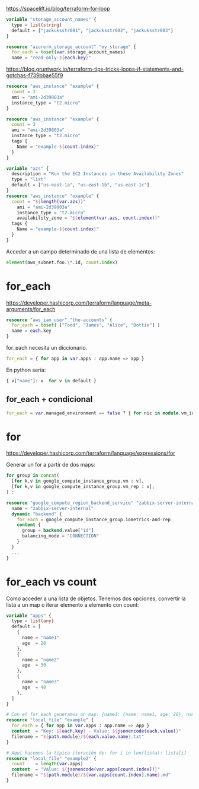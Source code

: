 <https://spacelift.io/blog/terraform-for-loop>

```terraform
variable "storage_account_names" {
  type = list(string)
  default = ["jackuksstr001", "jackuksstr002", "jackuksstr003"]
}
```

```terraform
resource "azurerm_storage_account" "my_storage" {
  for_each = toset(var.storage_account_names)
  name = "read-only-${each.key}"
```

<https://blog.gruntwork.io/terraform-tips-tricks-loops-if-statements-and-gotchas-f739bbae55f9>

```terraform
resource "aws_instance" "example" {
  count = 3
  ami = "ami-2d39803a"
  instance_type = "t2.micro"
}

resource "aws_instance" "example" {
  count = 3
  ami = "ami-2d39803a"
  instance_type = "t2.micro"
  tags {
    Name = "example-${count.index}"
  }
}

variable "azs" {
  description = "Run the EC2 Instances in these Availability Zones"
  type = "list"
  default = ["us-east-1a", "us-east-1b", "us-east-1c"]
}
resource "aws_instance" "example" {
  count = "${length(var.azs)}"
    ami = "ami-2d39803a"
    instance_type = "t2.micro"
    availability_zone = "${element(var.azs, count.index)}"
  tags {
    Name = "example-${count.index}"
  }
}
```

Acceder a un campo determinado de una lista de elementos:

```terraform
element(aws_subnet.foo.\*.id, count.index)
```

# for_each

<https://developer.hashicorp.com/terraform/language/meta-arguments/for_each>

```terraform
resource "aws_iam_user" "the-accounts" {
  for_each = toset( ["Todd", "James", "Alice", "Dottie"] )
  name = each.key
}
```

for_each necesita un diccionario.

```terraform
for_each = { for app in var.apps : app.name => app }
```

En python sería:

```python
{ v["name"]: v  for v in default }
```

## for_each + condicional

```terraform
for_each = var.managed_environment == false ? { for nic in module.vm_iometrics.vm_net : nic.name => nic } : {}
```

# for

<https://developer.hashicorp.com/terraform/language/expressions/for>

Generar un for a partir de dos maps:

```terraform
for group in concat(
  [for k,v in google_compute_instance_group.vm : v],
  [for k,v in google_compute_instance_group.vm_rep : v],
) :

resource "google_compute_region_backend_service" "zabbix-server-internal" {
  name = "zabbix-server-internal"
  dynamic "backend" {
    for_each = google_compute_instance_group.iometrics-and-rep
    content {
      group = backend.value["id"]
      balancing_mode = "CONNECTION"
    }
  }
  ...
}
```

# for_each vs count

Como acceder a una lista de objetos.
Tenemos dos opciones, convertir la lista a un map o iterar elemento a elemento con count:

```terraform
variable "apps" {
  type = list(any)
  default = [
    {
      name = "name1"
      age  = 20
    },
    {
      name = "name2"
      age  = 30
    },
    {
      name = "name3"
      age  = 40
    },
  ]
}

# Con el for_each generamos un map: {name1: {name: name1, age: 20}, name2: {...
resource "local_file" "example" {
  for_each = { for app in var.apps : app.name => app }
  content  = "Key: ${each.key} - Value: ${jsonencode(each.value)}"
  filename = "${path.module}/${each.value.name}.txt"
}

# Aquí hacemos la típica iteración de: for i in len(lista): lista[i]
resource "local_file" "example2" {
  count    = length(var.apps)
  content  = "Value: ${jsonencode(var.apps[count.index])}"
  filename = "${path.module}/${var.apps[count.index].name}.md"
}
```
